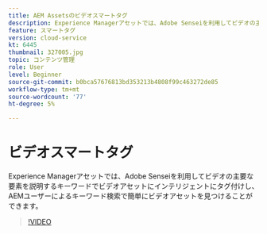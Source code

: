 ```yaml
---
title: AEM Assetsのビデオスマートタグ
description: Experience Managerアセットでは、Adobe Senseiを利用してビデオの主要な要素を説明するキーワードでビデオアセットにインテリジェントにタグ付けし、AEMユーザーによるキーワード検索で簡単にビデオアセットを見つけることができます。
feature: スマートタグ
version: cloud-service
kt: 6445
thumbnail: 327005.jpg
topic: コンテンツ管理
role: User
level: Beginner
source-git-commit: b0bca57676813bd353213b4808f99c463272de85
workflow-type: tm+mt
source-wordcount: '77'
ht-degree: 5%

---
```



# ビデオスマートタグ

Experience Managerアセットでは、Adobe Senseiを利用してビデオの主要な要素を説明するキーワードでビデオアセットにインテリジェントにタグ付けし、AEMユーザーによるキーワード検索で簡単にビデオアセットを見つけることができます。

>[!VIDEO](https://video.tv.adobe.com/v/327005/?quality=12&learn=on)
